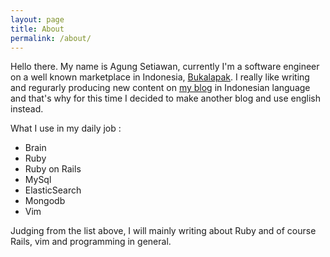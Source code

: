 ```yaml
---
layout: page
title: About
permalink: /about/
---
```


Hello there. My name is Agung Setiawan, currently I'm a software engineer on a well known marketplace in Indonesia, [Bukalapak](https://bukalapak.com). I really like writing and regurarly producing new content on [my blog](http://agung-setiawan.com) in Indonesian language and that's why for this time I decided to make another blog and use english instead.

What I use in my daily job :

- Brain
- Ruby
- Ruby on Rails
- MySql
- ElasticSearch
- Mongodb
- Vim

Judging from the list above, I will mainly writing about Ruby and of course Rails, vim and programming in general.
